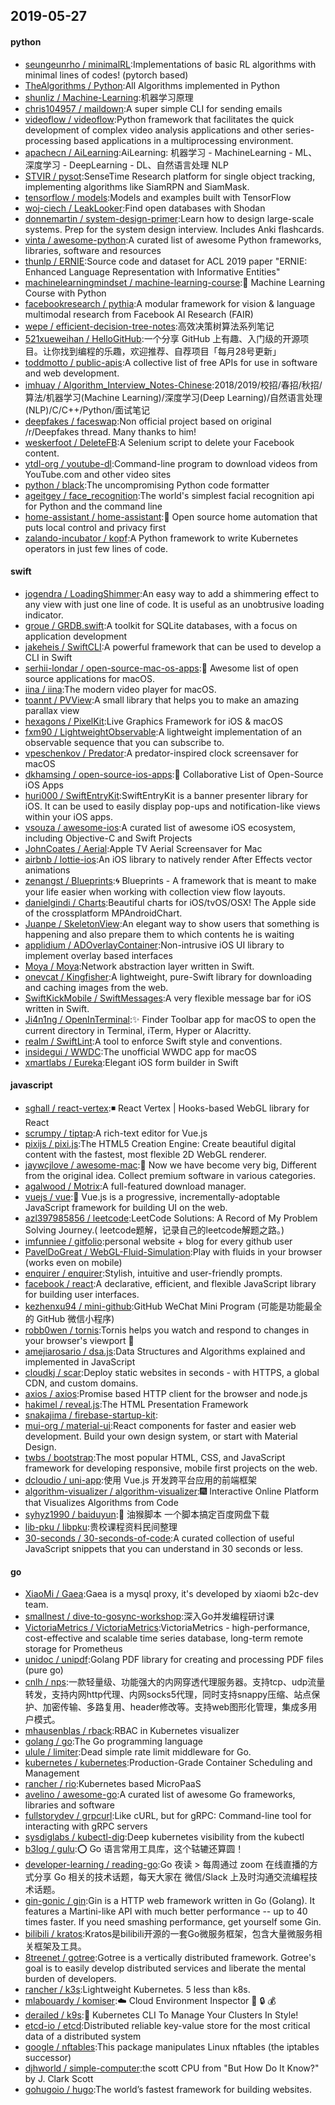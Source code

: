 ## 2019-05-27

#### python
* [seungeunrho / minimalRL](https://github.com/seungeunrho/minimalRL):Implementations of basic RL algorithms with minimal lines of codes! (pytorch based)
* [TheAlgorithms / Python](https://github.com/TheAlgorithms/Python):All Algorithms implemented in Python
* [shunliz / Machine-Learning](https://github.com/shunliz/Machine-Learning):机器学习原理
* [chris104957 / maildown](https://github.com/chris104957/maildown):A super simple CLI for sending emails
* [videoflow / videoflow](https://github.com/videoflow/videoflow):Python framework that facilitates the quick development of complex video analysis applications and other series-processing based applications in a multiprocessing environment.
* [apachecn / AiLearning](https://github.com/apachecn/AiLearning):AiLearning: 机器学习 - MachineLearning - ML、深度学习 - DeepLearning - DL、自然语言处理 NLP
* [STVIR / pysot](https://github.com/STVIR/pysot):SenseTime Research platform for single object tracking, implementing algorithms like SiamRPN and SiamMask.
* [tensorflow / models](https://github.com/tensorflow/models):Models and examples built with TensorFlow
* [woj-ciech / LeakLooker](https://github.com/woj-ciech/LeakLooker):Find open databases with Shodan
* [donnemartin / system-design-primer](https://github.com/donnemartin/system-design-primer):Learn how to design large-scale systems. Prep for the system design interview. Includes Anki flashcards.
* [vinta / awesome-python](https://github.com/vinta/awesome-python):A curated list of awesome Python frameworks, libraries, software and resources
* [thunlp / ERNIE](https://github.com/thunlp/ERNIE):Source code and dataset for ACL 2019 paper "ERNIE: Enhanced Language Representation with Informative Entities"
* [machinelearningmindset / machine-learning-course](https://github.com/machinelearningmindset/machine-learning-course):💬
Machine Learning Course with Python
* [facebookresearch / pythia](https://github.com/facebookresearch/pythia):A modular framework for vision & language multimodal research from Facebook AI Research (FAIR)
* [wepe / efficient-decision-tree-notes](https://github.com/wepe/efficient-decision-tree-notes):高效决策树算法系列笔记
* [521xueweihan / HelloGitHub](https://github.com/521xueweihan/HelloGitHub):一个分享 GitHub 上有趣、入门级的开源项目。让你找到编程的乐趣，欢迎推荐、自荐项目「每月28号更新」
* [toddmotto / public-apis](https://github.com/toddmotto/public-apis):A collective list of free APIs for use in software and web development.
* [imhuay / Algorithm_Interview_Notes-Chinese](https://github.com/imhuay/Algorithm_Interview_Notes-Chinese):2018/2019/校招/春招/秋招/算法/机器学习(Machine Learning)/深度学习(Deep Learning)/自然语言处理(NLP)/C/C++/Python/面试笔记
* [deepfakes / faceswap](https://github.com/deepfakes/faceswap):Non official project based on original /r/Deepfakes thread. Many thanks to him!
* [weskerfoot / DeleteFB](https://github.com/weskerfoot/DeleteFB):A Selenium script to delete your Facebook content.
* [ytdl-org / youtube-dl](https://github.com/ytdl-org/youtube-dl):Command-line program to download videos from YouTube.com and other video sites
* [python / black](https://github.com/python/black):The uncompromising Python code formatter
* [ageitgey / face_recognition](https://github.com/ageitgey/face_recognition):The world's simplest facial recognition api for Python and the command line
* [home-assistant / home-assistant](https://github.com/home-assistant/home-assistant):🏡
Open source home automation that puts local control and privacy first
* [zalando-incubator / kopf](https://github.com/zalando-incubator/kopf):A Python framework to write Kubernetes operators in just few lines of code.

#### swift
* [jogendra / LoadingShimmer](https://github.com/jogendra/LoadingShimmer):An easy way to add a shimmering effect to any view with just one line of code. It is useful as an unobtrusive loading indicator.
* [groue / GRDB.swift](https://github.com/groue/GRDB.swift):A toolkit for SQLite databases, with a focus on application development
* [jakeheis / SwiftCLI](https://github.com/jakeheis/SwiftCLI):A powerful framework that can be used to develop a CLI in Swift
* [serhii-londar / open-source-mac-os-apps](https://github.com/serhii-londar/open-source-mac-os-apps):🚀
Awesome list of open source applications for macOS.
* [iina / iina](https://github.com/iina/iina):The modern video player for macOS.
* [toannt / PVView](https://github.com/toannt/PVView):A small library that helps you to make an amazing parallax view
* [hexagons / PixelKit](https://github.com/hexagons/PixelKit):Live Graphics Framework for iOS & macOS
* [fxm90 / LightweightObservable](https://github.com/fxm90/LightweightObservable):A lightweight implementation of an observable sequence that you can subscribe to.
* [vpeschenkov / Predator](https://github.com/vpeschenkov/Predator):A predator-inspired clock screensaver for macOS
* [dkhamsing / open-source-ios-apps](https://github.com/dkhamsing/open-source-ios-apps):📱
Collaborative List of Open-Source iOS Apps
* [huri000 / SwiftEntryKit](https://github.com/huri000/SwiftEntryKit):SwiftEntryKit is a banner presenter library for iOS. It can be used to easily display pop-ups and notification-like views within your iOS apps.
* [vsouza / awesome-ios](https://github.com/vsouza/awesome-ios):A curated list of awesome iOS ecosystem, including Objective-C and Swift Projects
* [JohnCoates / Aerial](https://github.com/JohnCoates/Aerial):Apple TV Aerial Screensaver for Mac
* [airbnb / lottie-ios](https://github.com/airbnb/lottie-ios):An iOS library to natively render After Effects vector animations
* [zenangst / Blueprints](https://github.com/zenangst/Blueprints):🌀
Blueprints - A framework that is meant to make your life easier when working with collection view flow layouts.
* [danielgindi / Charts](https://github.com/danielgindi/Charts):Beautiful charts for iOS/tvOS/OSX! The Apple side of the crossplatform MPAndroidChart.
* [Juanpe / SkeletonView](https://github.com/Juanpe/SkeletonView):An elegant way to show users that something is happening and also prepare them to which contents he is waiting
* [applidium / ADOverlayContainer](https://github.com/applidium/ADOverlayContainer):Non-intrusive iOS UI library to implement overlay based interfaces
* [Moya / Moya](https://github.com/Moya/Moya):Network abstraction layer written in Swift.
* [onevcat / Kingfisher](https://github.com/onevcat/Kingfisher):A lightweight, pure-Swift library for downloading and caching images from the web.
* [SwiftKickMobile / SwiftMessages](https://github.com/SwiftKickMobile/SwiftMessages):A very flexible message bar for iOS written in Swift.
* [Ji4n1ng / OpenInTerminal](https://github.com/Ji4n1ng/OpenInTerminal):✨
Finder Toolbar app for macOS to open the current directory in Terminal, iTerm, Hyper or Alacritty.
* [realm / SwiftLint](https://github.com/realm/SwiftLint):A tool to enforce Swift style and conventions.
* [insidegui / WWDC](https://github.com/insidegui/WWDC):The unofficial WWDC app for macOS
* [xmartlabs / Eureka](https://github.com/xmartlabs/Eureka):Elegant iOS form builder in Swift

#### javascript
* [sghall / react-vertex](https://github.com/sghall/react-vertex):◾️
React Vertex | Hooks-based WebGL library for React
* [scrumpy / tiptap](https://github.com/scrumpy/tiptap):A rich-text editor for Vue.js
* [pixijs / pixi.js](https://github.com/pixijs/pixi.js):The HTML5 Creation Engine: Create beautiful digital content with the fastest, most flexible 2D WebGL renderer.
* [jaywcjlove / awesome-mac](https://github.com/jaywcjlove/awesome-mac): Now we have become very big, Different from the original idea. Collect premium software in various categories.
* [agalwood / Motrix](https://github.com/agalwood/Motrix):A full-featured download manager.
* [vuejs / vue](https://github.com/vuejs/vue):🖖
Vue.js is a progressive, incrementally-adoptable JavaScript framework for building UI on the web.
* [azl397985856 / leetcode](https://github.com/azl397985856/leetcode):LeetCode Solutions: A Record of My Problem Solving Journey.( leetcode题解，记录自己的leetcode解题之路。)
* [imfunniee / gitfolio](https://github.com/imfunniee/gitfolio):personal website + blog for every github user
* [PavelDoGreat / WebGL-Fluid-Simulation](https://github.com/PavelDoGreat/WebGL-Fluid-Simulation):Play with fluids in your browser (works even on mobile)
* [enquirer / enquirer](https://github.com/enquirer/enquirer):Stylish, intuitive and user-friendly prompts.
* [facebook / react](https://github.com/facebook/react):A declarative, efficient, and flexible JavaScript library for building user interfaces.
* [kezhenxu94 / mini-github](https://github.com/kezhenxu94/mini-github):GitHub WeChat Mini Program (可能是功能最全的 GitHub 微信小程序)
* [robb0wen / tornis](https://github.com/robb0wen/tornis):Tornis helps you watch and respond to changes in your browser's viewport
🌲
* [amejiarosario / dsa.js](https://github.com/amejiarosario/dsa.js):Data Structures and Algorithms explained and implemented in JavaScript
* [cloudkj / scar](https://github.com/cloudkj/scar):Deploy static websites in seconds - with HTTPS, a global CDN, and custom domains.
* [axios / axios](https://github.com/axios/axios):Promise based HTTP client for the browser and node.js
* [hakimel / reveal.js](https://github.com/hakimel/reveal.js):The HTML Presentation Framework
* [snakajima / firebase-startup-kit](https://github.com/snakajima/firebase-startup-kit):
* [mui-org / material-ui](https://github.com/mui-org/material-ui):React components for faster and easier web development. Build your own design system, or start with Material Design.
* [twbs / bootstrap](https://github.com/twbs/bootstrap):The most popular HTML, CSS, and JavaScript framework for developing responsive, mobile first projects on the web.
* [dcloudio / uni-app](https://github.com/dcloudio/uni-app):使用 Vue.js 开发跨平台应用的前端框架
* [algorithm-visualizer / algorithm-visualizer](https://github.com/algorithm-visualizer/algorithm-visualizer):🎆
Interactive Online Platform that Visualizes Algorithms from Code
* [syhyz1990 / baiduyun](https://github.com/syhyz1990/baiduyun):🖖
油猴脚本 一个脚本搞定百度网盘下载
* [lib-pku / libpku](https://github.com/lib-pku/libpku):贵校课程资料民间整理
* [30-seconds / 30-seconds-of-code](https://github.com/30-seconds/30-seconds-of-code):A curated collection of useful JavaScript snippets that you can understand in 30 seconds or less.

#### go
* [XiaoMi / Gaea](https://github.com/XiaoMi/Gaea):Gaea is a mysql proxy, it's developed by xiaomi b2c-dev team.
* [smallnest / dive-to-gosync-workshop](https://github.com/smallnest/dive-to-gosync-workshop):深入Go并发编程研讨课
* [VictoriaMetrics / VictoriaMetrics](https://github.com/VictoriaMetrics/VictoriaMetrics):VictoriaMetrics - high-performance, cost-effective and scalable time series database, long-term remote storage for Prometheus
* [unidoc / unipdf](https://github.com/unidoc/unipdf):Golang PDF library for creating and processing PDF files (pure go)
* [cnlh / nps](https://github.com/cnlh/nps):一款轻量级、功能强大的内网穿透代理服务器。支持tcp、udp流量转发，支持内网http代理、内网socks5代理，同时支持snappy压缩、站点保护、加密传输、多路复用、header修改等。支持web图形化管理，集成多用户模式。
* [mhausenblas / rback](https://github.com/mhausenblas/rback):RBAC in Kubernetes visualizer
* [golang / go](https://github.com/golang/go):The Go programming language
* [ulule / limiter](https://github.com/ulule/limiter):Dead simple rate limit middleware for Go.
* [kubernetes / kubernetes](https://github.com/kubernetes/kubernetes):Production-Grade Container Scheduling and Management
* [rancher / rio](https://github.com/rancher/rio):Kubernetes based MicroPaaS
* [avelino / awesome-go](https://github.com/avelino/awesome-go):A curated list of awesome Go frameworks, libraries and software
* [fullstorydev / grpcurl](https://github.com/fullstorydev/grpcurl):Like cURL, but for gRPC: Command-line tool for interacting with gRPC servers
* [sysdiglabs / kubectl-dig](https://github.com/sysdiglabs/kubectl-dig):Deep kubernetes visibility from the kubectl
* [b3log / gulu](https://github.com/b3log/gulu):⭕ Go 语言常用工具库，这个轱辘还算圆！
* [developer-learning / reading-go](https://github.com/developer-learning/reading-go):Go 夜读 > 每周通过 zoom 在线直播的方式分享 Go 相关的技术话题，每天大家在 微信/Slack 上及时沟通交流编程技术话题。
* [gin-gonic / gin](https://github.com/gin-gonic/gin):Gin is a HTTP web framework written in Go (Golang). It features a Martini-like API with much better performance -- up to 40 times faster. If you need smashing performance, get yourself some Gin.
* [bilibili / kratos](https://github.com/bilibili/kratos):Kratos是bilibili开源的一套Go微服务框架，包含大量微服务相关框架及工具。
* [8treenet / gotree](https://github.com/8treenet/gotree):Gotree is a vertically distributed framework. Gotree's goal is to easily develop distributed services and liberate the mental burden of developers.
* [rancher / k3s](https://github.com/rancher/k3s):Lightweight Kubernetes. 5 less than k8s.
* [mlabouardy / komiser](https://github.com/mlabouardy/komiser):☁️
Cloud Environment Inspector
👮
🔒
💰
* [derailed / k9s](https://github.com/derailed/k9s):🐶
Kubernetes CLI To Manage Your Clusters In Style!
* [etcd-io / etcd](https://github.com/etcd-io/etcd):Distributed reliable key-value store for the most critical data of a distributed system
* [google / nftables](https://github.com/google/nftables):This package manipulates Linux nftables (the iptables successor)
* [djhworld / simple-computer](https://github.com/djhworld/simple-computer):the scott CPU from "But How Do It Know?" by J. Clark Scott
* [gohugoio / hugo](https://github.com/gohugoio/hugo):The world’s fastest framework for building websites.
